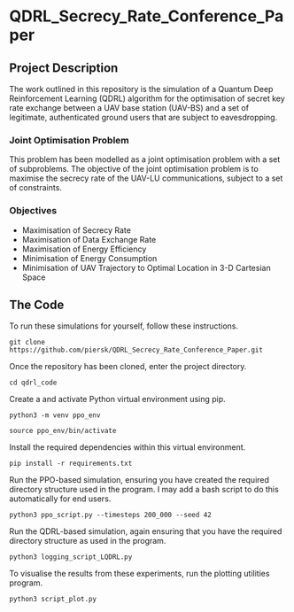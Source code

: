 # QDRL_Secrecy_Rate_Conference_Paper
## Project Description
The work outlined in this repository is the simulation of a Quantum Deep Reinforcement Learning (QDRL) algorithm for the optimisation of secret key rate exchange between a UAV base station (UAV-BS) and a set of legitimate, authenticated ground users that are subject to eavesdropping. 
### Joint Optimisation Problem 
This problem has been modelled as a joint optimisation problem with a set of subproblems. 
The objective of the joint optimisation problem is to maximise the secrecy rate of the UAV-LU communications, subject to a set of constraints.
### Objectives
- Maximisation of Secrecy Rate
- Maximisation of Data Exchange Rate
- Maximisation of Energy Efficiency
- Minimisation of Energy Consumption
- Minimisation of UAV Trajectory to Optimal Location in 3-D Cartesian Space
## The Code
To run these simulations for yourself, follow these instructions.

``git clone https://github.com/piersk/QDRL_Secrecy_Rate_Conference_Paper.git``

Once the repository has been cloned, enter the project directory.

``cd qdrl_code``

Create a and activate Python virtual environment using pip.

``python3 -m venv ppo_env``

``source ppo_env/bin/activate``

Install the required dependencies within this virtual environment.

``pip install -r requirements.txt``

Run the PPO-based simulation, ensuring you have created the required directory structure used in the program. I may add a bash script to do this automatically for end users.

``python3 ppo_script.py --timesteps 200_000 --seed 42``

Run the QDRL-based simulation, again ensuring that you have the required directory structure as used in the program.

``python3 logging_script_LQDRL.py``

To visualise the results from these experiments, run the plotting utilities program.

``python3 script_plot.py``
